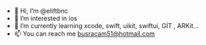- 👋 Hi, I’m @eliftbnc
- 👀 I’m interested in ios 
- 🌱 I’m currently learning xcode, swift, uikit, swiftui, GİT , ARKit...
- 📫 You can reach me busracam51@hotmail.com

<!---
eliftbnc/eliftbnc is a ✨ special ✨ repository because its `README.md` (this file) appears on your GitHub profile.
You can click the Preview link to take a look at your changes.
--->

